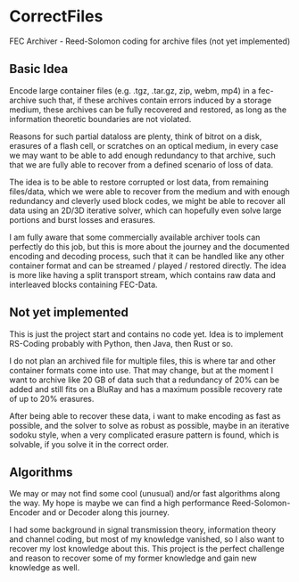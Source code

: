 # CorrectFiles
FEC Archiver - Reed-Solomon coding for archive files (not yet implemented)

## Basic Idea
Encode large container files (e.g. .tgz, .tar.gz, zip, webm, mp4) in a fec-archive such that, if 
these archives contain errors induced by a storage medium, these archives can be fully recovered 
and restored, as long as the information theoretic boundaries are not violated.

Reasons for such partial dataloss are plenty, think of bitrot on a disk, erasures of a flash cell, or 
scratches on an optical medium, in every case we may want to be able to add enough redundancy to that
archive, such that we are fully able to recover from a defined scenario of loss of data.

The idea is to be able to restore corrupted or lost data, from remaining files/data, which we were able 
to recover from the medium and with enough redundancy and cleverly used block codes, we might be able to
recover all data using an 2D/3D iterative solver, which can hopefully even solve large portions and burst
losses and erasures.

I am fully aware that some commercially available archiver tools can perfectly do this job, but this
is more about the journey and the documented encoding and decoding process, such that it can be handled
like any other container format and can be streamed / played / restored directly. The idea is more like 
having a split transport stream, which contains raw data and interleaved blocks containing FEC-Data.

## Not yet implemented
This is just the project start and contains no code yet. Idea is to implement RS-Coding probably with
Python, then Java, then Rust or so.

I do not plan an archived file for multiple files, this is where tar and other container formats come
into use. That may change, but at the moment I want to archive like 20 GB of data such that a redundancy
of 20% can be added and still fits on a BluRay and has a maximum possible recovery rate of up to 20%
erasures.

After being able to recover these data, i want to make encoding as fast as possible, and the solver
to solve as robust as possible, maybe in an iterative sodoku style, when a very complicated erasure 
pattern is found, which is solvable, if you solve it in the correct order.

## Algorithms
We may or may not find some cool (unusual) and/or fast algorithms along the way. My hope is maybe we can
find a high performance Reed-Solomon-Encoder and or Decoder along this journey.

I had some background in signal transmission theory, information theory and channel coding, but most of
my knowledge vanished, so I also want to recover my lost knowledge about this. This project is the perfect
challenge and reason to recover some of my former knowledge and gain new knowledge as well.
